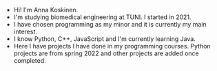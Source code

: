 - Hi! I'm Anna Koskinen.
- I'm studying biomedical engineering at TUNI. I started in 2021.
- I have chosen programming as my minor and it is currently my main interest.
- I know Python, C++, JavaScript and I'm currently learning Java.
- Here I have projects I have done in my programming courses. Python projects are from spring 2022 and other projects are added once completed.

